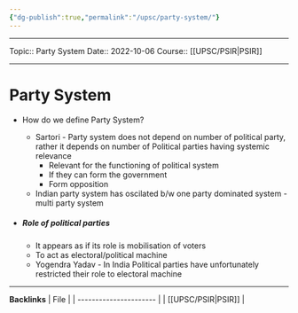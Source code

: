 ```yaml
---
{"dg-publish":true,"permalink":"/upsc/party-system/"}
---
```


----
Topic:: Party System
Date:: 2022-10-06
Course:: [[UPSC/PSIR\|PSIR]] 

----
# Party System 
- How do we define Party System? 
	- Sartori - Party system does not depend on number of political party, rather it depends on number of Political parties having systemic relevance
		- Relevant for the functioning of political system 
		- If they can form the government 
		- Form opposition 
	- Indian party system has oscilated b/w one party dominated system - multi party system

- ##### Role of political parties
	- It appears as if its role is mobilisation of voters 
	- To act as electoral/political machine 
	- Yogendra Yadav - In India Political parties have unfortunately restricted their role to electoral machine 


---
**Backlinks**
| File                   |
| ---------------------- |
| [[UPSC/PSIR\|PSIR]] |



